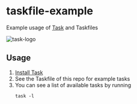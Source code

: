 # taskfile-example

Example usage of [Task](https://taskfile.dev/) and Taskfiles

![task-logo](https://taskfile.dev/img/logo.svg)

## Usage
1. [Install Task](https://taskfile.dev/installation/)
2. See the Taskfile of this repo for example tasks
3. You can see a list of available tasks by running
    ```shell
    task -l
    ```